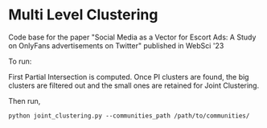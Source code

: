 # Multi Level Clustering
Code base for the paper "Social Media as a Vector for Escort Ads: A Study on OnlyFans advertisements on Twitter" published in WebSci '23


To run:

First Partial Intersection is computed. Once PI clusters are found, the big clusters are filtered out and the small ones are retained for Joint Clustering. 

Then run,

```
python joint_clustering.py --communities_path /path/to/communities/ 
```

